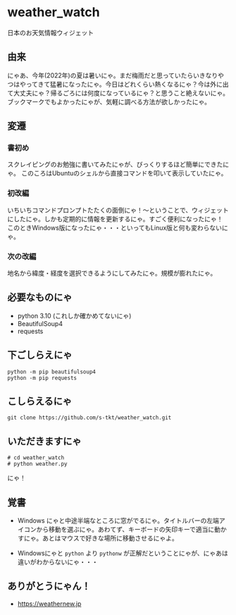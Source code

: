 # weather_watch
日本のお天気情報ウィジェット

## 由来
にゃあ、今年(2022年)の夏は暑いにゃ。まだ梅雨だと思っていたらいきなりやつはやってきて猛暑になったにゃ。今日はどれくらい熱くなるにゃ？今は外に出て大丈夫にゃ？帰るごろには何度になっているにゃ？と思うこと絶えないにゃ。ブックマークでもよかったにゃが、気軽に調べる方法が欲しかったにゃ。

## 変遷
### 書初め
スクレイピングのお勉強に書いてみたにゃが、びっくりするほど簡単にできたにゃ。
このころはUbuntuのシェルから直接コマンドを叩いて表示していたにゃ。

### 初改編
いちいちコマンドプロンプトたたくの面倒にゃ！～ということで、ウィジェットにしたにゃ。しかも定期的に情報を更新するにゃ。すごく便利になったにゃ！
このときWindows版になったにゃ・・・といってもLinux版と何も変わらないにゃ。

### 次の改編
地名から緯度・経度を選択できるようにしてみたにゃ。規模が膨れたにゃ。

## 必要なものにゃ
* python 3.10 (これしか確かめてないにゃ)
* BeautifulSoup4
* requests

## 下ごしらえにゃ
```shell-session
python -m pip beautifulsoup4
python -m pip requests
```

## こしらえるにゃ
```shell-session
git clone https://github.com/s-tkt/weather_watch.git
```

## いただきますにゃ
```shell-session
# cd weather_watch
# python weather.py
```

にゃ！

## 覚書
* Windows にゃと中途半端なところに窓がでるにゃ。タイトルバーの左端アイコンから移動を選ぶにゃ。あわてず、キーボードの矢印キーで適当に動かすにゃ。あとはマウスで好きな場所に移動させるにゃよ。

* Windowsにゃと `python` より `pythonw` が正解だということにゃが、にゃあは違いがわからないにゃ・・・

## ありがとうにゃん！
* https://weathernew.jp
